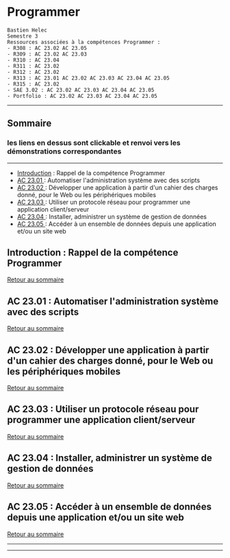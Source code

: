 # Programmer

```
Bastien Helec
Semestre 3
Ressources associées à la compétences Programmer : 
- R308 : AC 23.02 AC 23.05
- R309 : AC 23.02 AC 23.03
- R310 : AC 23.04
- R311 : AC 23.02
- R312 : AC 23.02
- R313 : AC 23.01 AC 23.02 AC 23.03 AC 23.04 AC 23.05
- R315 : AC 23.02
- SAE 3.02 : AC 23.02 AC 23.03 AC 23.04 AC 23.05
- Portfolio : AC 23.02 AC 23.03 AC 23.04 AC 23.05
```

---
## <a id="Sommaire" style="textdecoration:none"></a> Sommaire
### les liens en dessus sont clickable et renvoi vers les démonstrations correspondantes
---
- [Introduction](#Introduction) : Rappel de la compétence Programmer
-  [AC 23.01 ](#Ac_23.01) : Automatiser l'administration système avec des scripts
- [AC 23.02 ](#Ac_23.02) : Développer une application à partir d'un cahier des charges donné, pour le Web ou les périphériques mobiles
- [AC 23.03 ](#Ac_23.03) : Utiliser un protocole réseau pour programmer une application client/serveur
- [AC 23.04 ](#Ac_23.04) : Installer, administrer un système de gestion de données
- [AC 23.05 ](#Ac_23.05) : Accéder à un ensemble de données depuis une application et/ou un site web

<!-- page break html -->
<div style="page-break-after: always;"></div>

## <a id="Introduction" style="textdecoration:none;"> </a>  Introduction : Rappel de la compétence Programmer
[Retour au sommaire](#Sommaire)



<!-- page break html -->
<div style="page-break-after: always;"></div>


## <a id="Ac_23.01" style="textdecoration:none;"> </a>  AC 23.01 : Automatiser l'administration système avec des scripts
[Retour au sommaire](#Sommaire)

<!-- page break html -->
<div style="page-break-after: always;"></div>


## <a id="Ac_23.02" style="textdecoration:none;"> </a>  AC 23.02 : Développer une application à partir d'un cahier des charges donné, pour le Web ou les périphériques mobiles
[Retour au sommaire](#Sommaire)

<!-- page break html -->
<div style="page-break-after: always;"></div>


## <a id="Ac_23.03" style="textdecoration:none;"> </a>  AC 23.03 : Utiliser un protocole réseau pour programmer une application client/serveur
[Retour au sommaire](#Sommaire)

<!-- page break html -->
<div style="page-break-after: always;"></div>


## <a id="Ac_23.04" style="textdecoration:none;"> </a>  AC 23.04 : Installer, administrer un système de gestion de données
[Retour au sommaire](#Sommaire)

<!-- page break html -->
<div style="page-break-after: always;"></div>


## <a id="Ac_23.05" style="textdecoration:none;"> </a>  AC 23.05 : Accéder à un ensemble de données depuis une application et/ou un site web
[Retour au sommaire](#Sommaire)



---
<script>
// JavaScript code to insert current date and time into footer
var currentDateTime = new Date().toLocaleString();
document.write("<footer>" + currentDateTime + " &copy Helec Bastien. All Rights Reserved.</footer>");
</script>

---